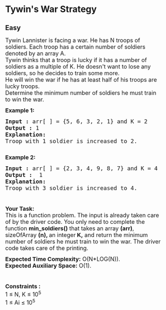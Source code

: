 # Tywin's War Strategy
## Easy
<div class="problems_problem_content__Xm_eO"><p><span style="font-size:18px">Tywin Lannister is facing a war. He has N troops of soldiers. Each troop has a certain number of soldiers denoted by an array A.<br>
Tywin thinks that a troop is lucky if it has a number of soldiers as a multiple of K. He doesn't want to lose any soldiers, so he decides to train some more.<br>
He will win the war if he has at least half of his troops are lucky troops.<br>
Determine the minimum number of soldiers he must train to win the war.</span></p>

<p><span style="font-size:18px"><strong>Example 1:</strong></span></p>

<pre><span style="font-size:18px"><strong>Input :</strong> arr[ ] = {5, 6, 3, 2, 1} and K = 2
<strong>Output :</strong> 1
<strong>Explanation:</strong>
Troop with 1 soldier is increased to 2.
</span></pre>

<p><br>
<span style="font-size:18px"><strong>Example 2:</strong></span></p>

<pre><span style="font-size:18px"><strong>Input :</strong> arr[ ] = {2, 3, 4, 9, 8, 7} and K = 4<strong>
Output :</strong>  1
<strong>Explanation:
</strong>Troop with 3 soldier is increased to 4. 
</span></pre>

<p>&nbsp;</p>

<p><span style="font-size:18px"><strong>Your Task:</strong><br>
This is a function problem. The input is already taken care of by the driver code. You only need to complete the function <strong>min_soldiers()</strong> that takes an array <strong>(arr)</strong>, sizeOfArray <strong>(n), </strong>an integer<strong> K,</strong>&nbsp;and return the minimum number of soldiers he must train to win the war. The driver code takes care of the printing.</span></p>

<p><span style="font-size:18px"><strong>Expected Time Complexity:</strong>&nbsp;O(N*LOG(N)).<br>
<strong>Expected Auxiliary Space:</strong>&nbsp;O(1).</span></p>

<p>&nbsp;</p>

<p><span style="font-size:18px"><strong>Constraints :</strong><br>
1 ≤ N, K ≤ 10<sup>5</sup><br>
1 ≤ Ai ≤ 10<sup>5</sup></span></p>
</div>